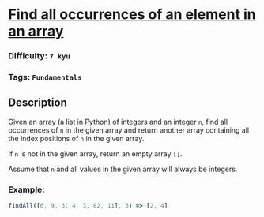 # [Find all occurrences of an element in an array](https://www.codewars.com/kata/59a9919107157a45220000e1)

### Difficulty: `7 kyu`

### Tags: `Fundamentals` 

## Description

Given an array (a list in Python) of integers and an integer `n`, find all occurrences of `n` in the given array and return another array containing all the index positions of `n` in the given array.

If `n` is not in the given array, return an empty array `[]`.

Assume that `n` and all values in the given array will always be integers.

### Example:

```js
findAll([6, 9, 3, 4, 3, 82, 11], 3) => [2, 4]
```
